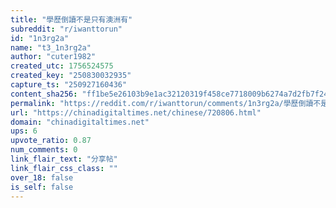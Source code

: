 ```yaml
---
title: "學歷倒讀不是只有澳洲有"
subreddit: "r/iwanttorun"
id: "1n3rg2a"
name: "t3_1n3rg2a"
author: "cuter1982"
created_utc: 1756524575
created_key: "250830032935"
capture_ts: "250927160436"
content_sha256: "ff1be5e26103b9e1ac32120319f458ce7718009b6274a7d2fb7f24b1b40ffb8b"
permalink: "https://reddit.com/r/iwanttorun/comments/1n3rg2a/學歷倒讀不是只有澳洲有/"
url: "https://chinadigitaltimes.net/chinese/720806.html"
domain: "chinadigitaltimes.net"
ups: 6
upvote_ratio: 0.87
num_comments: 0
link_flair_text: "分享帖"
link_flair_css_class: ""
over_18: false
is_self: false
---
```


